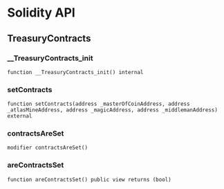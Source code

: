 # Solidity API

## TreasuryContracts

### __TreasuryContracts_init

```solidity
function __TreasuryContracts_init() internal
```

### setContracts

```solidity
function setContracts(address _masterOfCoinAddress, address _atlasMineAddress, address _magicAddress, address _middlemanAddress) external
```

### contractsAreSet

```solidity
modifier contractsAreSet()
```

### areContractsSet

```solidity
function areContractsSet() public view returns (bool)
```

